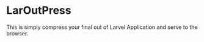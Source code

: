 # LarOutPress
This is simply compress your final out of Larvel Application and serve to the browser.
